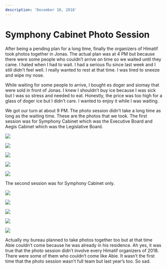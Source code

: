 ```yaml
---
description: 'December 10, 2018'
---
```


# Symphony Cabinet Photo Session

After being a pending plan for a long time, finally the organizers of Himatif took photos together in Jonas. The actual plan was at 4 PM but because there were some people who couldn’t arrive on time so we waited until they came. I hated when I had to wait. I had a serious flu since last week and I still didn’t feel well. I really wanted to rest at that time. I was tired to sneeze and wipe my nose.

While waiting for some people to arrive, I bought es doger and siomay that were sold in front of Jonas. I knew I shouldn’t buy ice because I was sick but I was so stress and needed to eat. Honestly, the price was too high for a glass of doger ice but I didn’t care. I wanted to enjoy it while I was waiting.

We got our turn at about 9 PM. The photo session didn’t take a long time as long as the waiting time. These are the photos that we took. The first session was for Symphony Cabinet which was the Executive Board and Aegis Cabinet which was the Legislative Board.

![](../../.gitbook/assets/foto-studio_181231_0002-1024x683.jpg)

![](../../.gitbook/assets/foto-studio_181231_0003-1024x683.jpg)

![](../../.gitbook/assets/foto-studio_181231_0004-1024x683.jpg)

![](../../.gitbook/assets/foto-studio_181231_0005-1024x683.jpg)

![](../../.gitbook/assets/foto-studio_181231_0001-1024x683.jpg)

The second session was for Symphony Cabinet only.

![](../../.gitbook/assets/foto-studio_181231_0006-1024x683.jpg)

![](../../.gitbook/assets/foto-studio_181231_0007-1024x683.jpg)

![](../../.gitbook/assets/foto-studio_181231_0008-1024x683.jpg)

![](../../.gitbook/assets/foto-studio_181231_0009-1024x683.jpg)

![](../../.gitbook/assets/foto-studio_181231_0010-1024x683.jpg)

Actually my bureau planned to take photos together too but at that time Abie couldn’t come because he was already in his residence. Ah yes, it was true that the photo session didn’t involve every Himatif organizers of 2018. There were some of them who couldn’t come like Abie. It wasn’t the first time that the photo session wasn’t full team but last year’s too. So sad.

